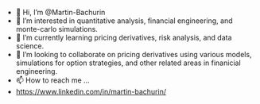 - 👋 Hi, I’m @Martin-Bachurin
- 👀 I’m interested in quantitative analysis, financial engineering, and monte-carlo simulations.
- 🌱 I’m currently learning pricing derivatives, risk analysis, and data science.
- 💞️ I’m looking to collaborate on pricing derivatives using various models, simulations for option strategies, and other related areas in finanicial engineering.
- 📫 How to reach me ...
- https://www.linkedin.com/in/martin-bachurin/
<!---
Martin-Bachurin/Martin-Bachurin is a ✨ special ✨ repository because its `README.md` (this file) appears on your GitHub profile.
You can click the Preview link to take a look at your changes.
--->
